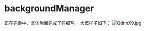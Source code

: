 # backgroundManager
正在完善中，具体后面完成了在细写。
大概样子如下：
![QdnnX9.jpg](https://s2.ax1x.com/2019/12/08/QdnnX9.jpg)
